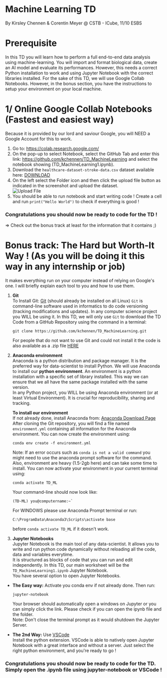 # Machine Learning TD
By Kirsley Chennen & Corentin Meyer @ CSTB - ICube, 11/10 ESBS


# Prerequisite  
In this TD you will learn how to perform a full end-to-end data analysis using machine-learning. You will import and 
format biological data, create an AI model and evaluate its performances. However, this needs a correct Python 
installation to work and using Jupyter Notebook with the correct libraries installed. For the sake of this TD, 
we will use Google Collab Notebooks. However, in the bonus section, you have the instructions to setup your environment
on your local machine.

# 1/ Online Google Collab Notebooks (Fastest and easiest way)
Because it is provided by our lord and saviour Google, you will NEED a Google Account for this to work.  
1. Go to: https://colab.research.google.com/
2. On the pop-up to select Notebook, select the GitHub Tab and enter this link: 
   https://github.com/kchennen/TD_MachineLearning and select the notebook showing (TD_MachineLearning1.ipynb).
3. Download the `healthcare-dataset-stroke-data.csv` dataset available here: 
   [DOWNLOAD](https://www.lbgi.fr/~kchennen/TD_MachineLearning/healthcare-dataset-stroke-data.csv)
4. On the left select the Folder icon and then click the upload file button as indicated in the screenshot and upload 
   the dataset.   
![Upload File](https://i.imgur.com/2WlyUku.png) 
5. You should be able to run notebook and start writing code ! Create a cell and run `print("Hello World")` 
   to check if everything is good !

### **Congratulations** you should now be ready to code for the TD ! 

=> Check out the bonus track at least for the information that it contains ;)  

# Bonus track: The Hard but Worth-It Way ! (As you will be doing it this way in any internship or job)  
It makes everything run on your computer instead of relying on Google's one. 
I will briefly explain each tool to you and how to use them.

1. **Git**  
To Install Git: [Git](https://git-scm.com/downloads) (should already be installed on all Linux)
`Git` is command-line software used in informatics to do code versioning (tracking modifications and updates). 
In any computer science project you WILL be using it. In this TD, we will only use `Git` to download the TD Code from a 
GitHub Repository using the command in a terminal:   
   ```shell
   git clone https://github.com/kchennen/TD_MachineLearning.git
   ```   
   For people that do not want to use Git and could not install it the code is also available as a .zip file 
   [HERE](https://github.com/kchennen/TD_MachineLearning/archive/refs/heads/master.zip)  


2. **Anaconda environment**  
Anaconda is a python distribution and package manager. It is the preferred way for data-scientist to install Python. 
We will use Anaconda to install our **python environment**. An environment is a python installation with a specific set 
of library installed. This way we can ensure that we all have the same package installed with the same version.  
In any Python project, you WILL be using Anaconda environment (or at least Virtual Environment). It is crucial for 
reproducibility, sharing and tracking.  

   **To install our environment**  
   If not already done, install Anaconda from: [Anaconda Download Page](https://www.anaconda.com/products/individual#Downloads)  
   After cloning the Git repository, you will find a file named `environment.yml` containing all information for the 
   Anaconda environment. You can now create the environment using:  
      ```shell
      conda env create -f environment.yml  
      ```
      
   Note: If an error occurs such as `conda is not a valid command` you might need to use the anaconda prompt software 
   for the command. Also, environment are heavy (1.5-2gb here) and can take some time to install.
   You can now activate your environment in your current terminal using:  
   ```shell
   conda activate TD_ML
   ```
   Your command-line should now look like:
   ```shell
   (TD-ML) you@computername:~`
   ```  
   
   For WINDOWS please use Anaconda Prompt terminal or run:
   ```shell
   C:\ProgramData\Anaconda3\Scripts\activate base
   ``` 
   before `conda activate TD_ML` if it doesn't work.


3. **Jupyter Notebooks**  
Jupyter Notebook is the main tool of any data-scientist. It allows you to write and run python code dynamically without 
reloading all the code, data and variables everytime.   
It is structured as blocks of code that you can run and edit independently. In this TD, our main worksheet will be the 
`TD_MachineLearning1.ipynb` Jupyter Notebook.  
You have several option to open Jupyter Notebooks.  
* **The Easy way:** Activate you conda env if not already done. Then run:   
   ```shell
   jupyter-notebook
   ```
  
   Your browser should automatically open a windows on Jupyter or you can simply click the link. Please check if you can 
   open the ipynb file and the folder.  
Note: Don't close the terminal prompt as it would shutdown the Jupyter Server.  
* **The 2nd Way:** Use [VSCode](https://code.visualstudio.com/)  
Install the python extension. VSCode is able to natively open Jupyter Notebook with a great interface and without a 
server. Just select the right python environment, and you're ready to go !  
### **Congratulations** you should now be ready to code for the TD. Simply open the .ipynb file using jupyter-notebook or VSCode !

